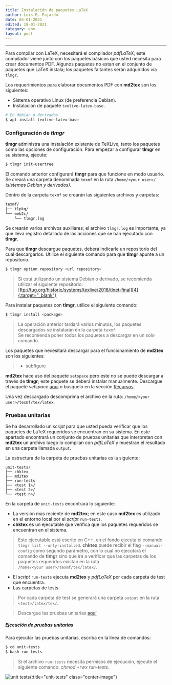 ```yaml
---
title: Instalación de paquetes LaTeX
author: Luis E. Fajardo
date: 05-01-2021
edited: 18-01-2021
category: env
layout: post
---
```


***

Para compilar con LaTeX, necesitará el compilador *pdfLaTeX*; este compilador
viene junto con los paquetes básicos que usted necesita para crear documentos PDF.
Algunos paquetes no estan en el conjunto de paquetes que LaTeX instala; los paquetes
faltantes serán adquiridos vía `tlmgr`.

Los requerimientos para elaborar documentos PDF con **md2tex** son los siguientes:
- Sistema operativo Linux (de preferencia Debian).
- Instalación de paquete `texlive-latex-base`.
```sh
# En debian o derivados
$ apt install texlive-latex-base
```


### Configuración de _tlmgr_

__tlmgr__ administra una instalación existente de TeXLive, tanto los paquetes como las 
opciones de configuración. Para empezar a configurar __tlmgr__ en su sistema, ejecute:

```sh
$ tlmgr init-usertree
```
El comando anterior configurará __tlmgr__ para que funcione en modo usuario. Se creará
una carpeta denominada `texmf` en la ruta `/home/<your user>/` _(sistemas Debian y derivados)_.

Dentro de la carpeta `texmf` se crearán las siguientes archivos y carpetas:

```sh
texmf/
├── tlpkg/
└── web2c/
    └── tlmgr.log
```
Se crearán varios archivos auxiliares; el archivo `tlmgr.log` es importante, ya que lleva 
registro detallado de las acciones que se han ejecutado con __tlmgr__.

Para que **tlmgr** descargue paquetes, deberá indicarle un repositorio del cual descargarlos.
Utilice el siguiente comando para que **tlmgr** apunte a un repositorio.

```sh
$ tlmgr option repository <url repository>
```
> <i class="fas fa-info-circle fa-1x"></i> Si está utilizando un sistema Debian o derivado, se recomienda utilizar el siguiente repositorio: [ftp://tug.org/historic/systems/texlive/2018/tlnet-final][4]{:target="_blank"}

Para instalar paquetes con **tlmgr**, utilice el siguiente comando:

```sh
$ tlmgr install <package>
```
> <i class="fas fa-exclamation-triangle"></i> La operación anterior tardará varios minutos, los paquetes descargados se instalarán en la carpeta 
`texmf`.   
> <i class="fas fa-info-circle fa-1x"></i> Se recomienda poner todos los paquetes a descargar en un solo comando.

Los paquetes que necesitará descargar para el funcionamiento de **md2tex** son los siguientes:
> - subfigure

**md2tex** hace uso del paquete `setspace` pero este no se puede descargar a través de **tlmgr**; este 
paquete se deberá instalar manualmente. Descargue el paquete _setspace_ [aquí][1] o busquelo en la 
sección [Recursos][2].

Una vez descargado descomprima el archivo en la ruta: `/home/<your user>/texmf/tex/latex`.

### Pruebas unitarias

Se ha desarrollado un _script_ para que usted pueda verificar que los paquetes de LaTeX requeridos se 
encuentran en su sistema. En este apartado encontrará un conjunto de pruebas unitarias que interpretan 
con **md2tex** un archivo luego lo compilan con _pdfLaTeX_ y muestran el resultado en una carpeta llamada
`output`.

La estructura de la carpeta de pruebas unitarias es la siguiente:

```
unit-tests/
├── chktex
├── md2tex
├── run-tests
├── <test 1>/
├── <test 2>/
└── <test n>/
```
En la carpeta de `unit-tests` encontrará lo siguiente:

- La versión mas reciente de **md2tex**; en este caso **md2tex** es utilizado en el entorno
local por el _script_ `run-tests`.
- **chktex** es un ejecutable que verifica que los paquetes requeridos se encuentran en el sistema.
> Este ejecutable está escrito en C++, en el fondo ejecuta el comando  
> `tlmgr list --only-installed`.
> **chktex** puede recibir el flag `--manual-config` como segundo parámetro, con lo cual no ejecutará el 
> comando de __tlmgr__ sino que irá a verificar que las carpetas de los paquetes requeridos existan
> en la ruta  
> `/home/<your user>/texmf/tex/latex/`.
- El _script_ `run-tests` ejecuta **md2tex** y *pdfLaTeX* por cada carpeta de test que encuentra.
- Las carpetas de tests.
> Por cada carpeta de test se generará una carpeta `output` en la ruta `<test>/latex/tex/`.

> <i class="fas fa-file-archive fa-1x"></i> Descargue las pruebas unitarias [aquí][3]

##### Ejecución de pruebas unitarias

Para ejecutar las pruebas unitarias, escriba en la línea de comandos:
```sh
$ cd unit-tests
$ bash run-tests
```
> <i class="fas fa-exclamation-triangle"></i> Si el archivo `run-tests` necesita permisos de ejecución, ejecute el siguiente comando: _chmod +rwx run-tests_.

![unit tests][5]{:title="unit-tests" class="center-image"}

[1]: {{site.url}}{{site.baseurl}}/assets/zip/setspace.zip
[2]: {{site.url}}{{site.baseurl}}/resources.html
[3]: {{site.url}}{{site.baseurl}}/assets/zip/unit-tests.zip
[4]: ftp://tug.org/historic/systems/texlive/2018/tlnet-final
[5]: {{site.url}}{{site.baseurl}}/assets/images/unit-tests.gif